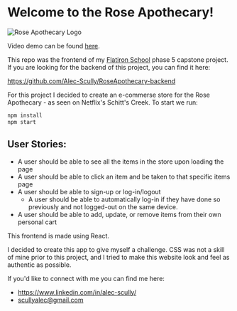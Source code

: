 # Welcome to the Rose Apothecary!

![Rose Apothecary Logo](https://static.wikia.nocookie.net/schitts-creek/images/7/75/Roseapothlogo.jpg/revision/latest/scale-to-width-down/1000?cb=20181108044017)

Video demo can be found [here](https://www.youtube.com/watch?v=EYIIW8qqfuY).

This repo was the frontend of my [Flatiron School](https://flatironschool.com/) phase 5 capstone project. If you are looking for the backend of this project, you can find it here:

https://github.com/Alec-Scully/RoseApothecary-backend

For this project I decided to create an e-commerse store for the Rose Apothecary - as seen on Netflix's Schitt's Creek.
To start we run:

```javascript
npm install
npm start
```

## User Stories:
  * A user should be able to see all the items in the store upon loading the page
  * A user should be able to click an item and be taken to that specific items page
  * A user should be able to sign-up or log-in/logout
    * A user should be able to automatically log-in if they have done so previously and not logged-out on the same device.
  * A user should be able to add, update, or remove items from their own personal cart
  
This frontend is made using React.

I decided to create this app to give myself a challenge. CSS was not a skill of mine prior to this project, and I tried to make this website look and feel as authentic as possible.

If you'd like to connect with me you can find me here:
* https://www.linkedin.com/in/alec-scully/
* scullyalec@gmail.com
